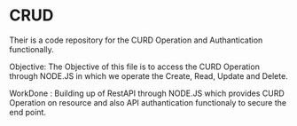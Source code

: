 # CRUD


Their is a code repository for the CURD Operation and Authantication functionally.



Objective: The Objective of this file is to access the CURD Operation through NODE.JS in which we operate the Create, Read, Update and Delete.


WorkDone : Building up of RestAPI through NODE.JS which provides CURD Operation on resource and also API authantication functionaly to secure the end point.

